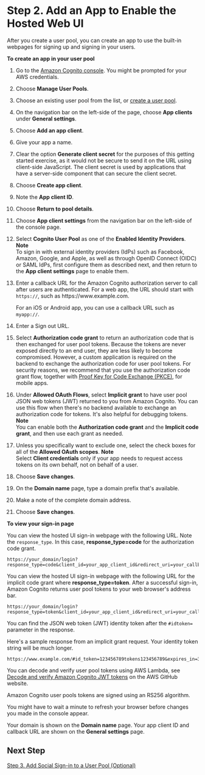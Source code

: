 # Step 2\. Add an App to Enable the Hosted Web UI<a name="cognito-user-pools-configuring-app-integration"></a>

After you create a user pool, you can create an app to use the built\-in webpages for signing up and signing in your users\.

**To create an app in your user pool**

1. Go to the [Amazon Cognito console](https://console.aws.amazon.com/cognito/home)\. You might be prompted for your AWS credentials\.

1. Choose **Manage User Pools**\.

1. Choose an existing user pool from the list, or [create a user pool](https://docs.aws.amazon.com/cognito/latest/developerguide/cognito-user-pool-as-user-directory.html)\.

1. On the navigation bar on the left\-side of the page, choose **App clients** under **General settings**\.

1. Choose **Add an app client**\.

1. Give your app a name\.

1. Clear the option **Generate client secret** for the purposes of this getting started exercise, as it would not be secure to send it on the URL using client\-side JavaScript\. The client secret is used by applications that have a server\-side component that can secure the client secret\. 

1. Choose **Create app client**\.

1. Note the **App client ID**\.

1. Choose **Return to pool details**\.

1. Choose **App client settings** from the navigation bar on the left\-side of the console page\.

1. Select **Cognito User Pool** as one of the **Enabled Identity Providers**\.
**Note**  
To sign in with external identity providers \(IdPs\) such as Facebook, Amazon, Google, and Apple, as well as through OpenID Connect \(OIDC\) or SAML IdPs, first configure them as described next, and then return to the **App client settings** page to enable them\.

1. Enter a callback URL for the Amazon Cognito authorization server to call after users are authenticated\. For a web app, the URL should start with `https://`, such as https://www\.example\.com\. 

   For an iOS or Android app, you can use a callback URL such as `myapp://`\.

1. Enter a Sign out URL\.

1. Select **Authorization code grant** to return an authorization code that is then exchanged for user pool tokens\. Because the tokens are never exposed directly to an end user, they are less likely to become compromised\. However, a custom application is required on the backend to exchange the authorization code for user pool tokens\. For security reasons, we recommend that you use the authorization code grant flow, together with [Proof Key for Code Exchange \(PKCE\)](https://tools.ietf.org/html/rfc7636), for mobile apps\. 

1. Under **Allowed OAuth Flows**, select **Implicit grant** to have user pool JSON web tokens \(JWT\) returned to you from Amazon Cognito\. You can use this flow when there's no backend available to exchange an authorization code for tokens\. It's also helpful for debugging tokens\.
**Note**  
You can enable both the **Authorization code grant** and the **Implicit code grant**, and then use each grant as needed\. 

1. Unless you specifically want to exclude one, select the check boxes for all of the **Allowed OAuth scopes**\.
**Note**  
Select **Client credentials** only if your app needs to request access tokens on its own behalf, not on behalf of a user\.

1. Choose **Save changes**\.

1. On the **Domain name** page, type a domain prefix that's available\.

1. Make a note of the complete domain address\.

1. Choose **Save changes**\.

**To view your sign\-in page**

You can view the hosted UI sign\-in webpage with the following URL\. Note the `response_type`\. In this case, **response\_type=code** for the authorization code grant\.

```
https://your_domain/login?response_type=code&client_id=your_app_client_id&redirect_uri=your_callback_url
```

You can view the hosted UI sign\-in webpage with the following URL for the implicit code grant where **response\_type=token**\. After a successful sign\-in, Amazon Cognito returns user pool tokens to your web browser's address bar\.

```
https://your_domain/login?response_type=token&client_id=your_app_client_id&redirect_uri=your_callback_url
```

You can find the JSON web token \(JWT\) identity token after the `#idtoken=` parameter in the response\.

Here's a sample response from an implicit grant request\. Your identity token string will be much longer\.

```
https://www.example.com/#id_token=123456789tokens123456789&expires_in=3600&token_type=Bearer  
```

You can decode and verify user pool tokens using AWS Lambda, see [Decode and verify Amazon Cognito JWT tokens](https://github.com/awslabs/aws-support-tools/tree/master/Cognito/decode-verify-jwt) on the AWS GitHub website\.

Amazon Cognito user pools tokens are signed using an RS256 algorithm\.

You might have to wait a minute to refresh your browser before changes you made in the console appear\.

Your domain is shown on the **Domain name** page\. Your app client ID and callback URL are shown on the **General settings** page\.

## Next Step<a name="cognito-user-pools-configuring-app-integration-next-step"></a>

[Step 3\. Add Social Sign\-in to a User Pool \(Optional\)](cognito-user-pools-configuring-federation-with-social-idp.md)
